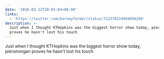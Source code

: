 ```yaml
---
date: '2016-03-22T20:03:04+00:00'
links:
  - 'https://twitter.com/barneyfarmer/status/712370224994099200'
description: >-
  Just when I thought KTHopkins was the biggest horror show today, piersmorgan
  proves he hasn't lost his touch
---
```

Just when I thought KTHopkins was the biggest horror show today, piersmorgan proves he hasn't lost his touch 
